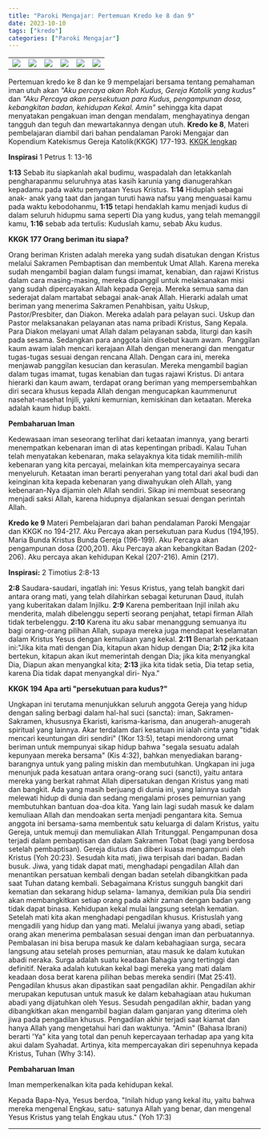 ```yaml
---
title: "Paroki Mengajar: Pertemuan Kredo ke 8 dan 9"
date: 2023-10-10
tags: ["kredo"]
categories: ["Paroki Mengajar"]
---
```

| | | | | | | 
|---|---|---|---|---|---|
| ![](/img/kredo89-10okt23.avif) | ![](/img/kredo89-10okt231.avif) | ![](/img/kredo89-10okt232.avif) |  ![](/img/kredo89-10okt233.avif) | ![](/img/kredo89-10okt234.avif) | ![](/img/kredo89-10okt235.avif) |


Pertemuan kredo ke 8 dan ke 9 mempelajari bersama tentang pemahaman iman utuh akan *"Aku percaya akan Roh Kudus, Gereja Katolik yang kudus"* dan *"Aku Percaya akan persekutuan para Kudus, pengampunan dosa, kebangkitan badan, kehidupan Kekal. Amin"* sehingga kita dapat menyatakan pengakuan iman dengan mendalam, menghayatinya dengan tangguh dan teguh dan mewartakannya dengan utuh. 
**Kredo ke 8**, Materi pembelajaran diambil dari bahan pendalaman Paroki Mengajar dan Kopendium Katekismus Gereja Katolik(KKGK) 177-193. [KKGK lengkap](/posts/KompendiumKatekismus.pdf)

**Inspirasi** 1 Petrus 1: 13-16

**1:13** Sebab itu siapkanlah akal budimu, waspadalah dan letakkanlah pengharapanmu seluruhnya atas kasih karunia yang dianugerahkan kepadamu pada waktu penyataan Yesus Kristus. 
**1:14** Hiduplah sebagai anak- anak yang taat dan jangan turuti hawa nafsu yang menguasai kamu pada waktu kebodohanmu, 
**1:15** tetapi hendaklah kamu menjadi kudus di dalam seluruh hidupmu sama seperti Dia yang kudus, yang telah memanggil kamu, 
**1:16** sebab ada tertulis: Kuduslah kamu, sebab Aku kudus.

**KKGK 177 Orang beriman itu siapa?**

Orang beriman Kristen adalah mereka yang sudah disatukan dengan Kristus melalui Sakramen Pembaptisan dan membentuk Umat Allah. Karena mereka sudah mengambil bagian dalam fungsi imamat, kenabian, dan rajawi Kristus dalam cara masing-masing, mereka dipanggil untuk melaksanakan misi yang sudah dipercayakan Allah kepada Gereja. Mereka semua sama dan sederajat dalam martabat sebagai anak-anak Allah. 
Hierarki adalah umat beriman yang menerima Sakramen Penahbisan, yaitu Uskup, Pastor/Presbiter, dan Diakon. Mereka adalah para pelayan suci. Uskup dan Pastor melaksanakan pelayanan atas nama pribadi Kristus, Sang Kepala. Para Diakon melayani umat Allah dalam pelayanan sabda, liturgi dan kasih pada sesama. Sedangkan para anggota lain disebut kaum awam.  Panggilan kaum awam ialah mencari kerajaan Allah dengan menerangi dan mengatur tugas-tugas sesuai dengan rencana Allah. Dengan cara ini, mereka menjawab panggilan kesucian dan kerasulan. Mereka mengambil bagian dalam tugas imamat, tugas kenabian dan tugas rajawi Kristus. Di antara hierarki dan kaum awam, terdapat orang beriman yang mempersembahkan diri secara khusus kepada Allah dengan mengucapkan kaummenurut nasehat-nasehat Injili, yakni kemurnian, kemiskinan dan ketaatan. Mereka adalah kaum hidup bakti.

**Pembaharuan Iman**

Kedewasaan iman seseorang terlihat dari ketaatan imannya, yang berarti menempatkan kebenaran iman di atas kepentingan pribadi. Kalau Tuhan telah menyatakan kebenaran, maka selayaknya kita tidak memilih-milih kebenaran yang kita percayai, melainkan kita mempercayainya secara menyeluruh. Ketaatan iman berarti penyerahan yang total dari akal budi dan keinginan kita kepada kebenaran yang diwahyukan oleh Allah, yang kebenaran-Nya dijamin oleh Allah sendiri. Sikap ini membuat seseorang menjadi saksi Allah, karena hidupnya dijalankan sesuai dengan perintah Allah.

**Kredo ke 9** 
Materi Pembelajaran dari bahan pendalaman Paroki Mengajar dan KKGK no 194-217. Aku Percaya akan persekutuan para Kudus (194,195). Maria Bunda Kristus Bunda Gereja (196-199). Aku Percaya akan pengampunan dosa (200,201). Aku Percaya akan kebangkitan Badan (202-206). Aku percaya akan kehidupan Kekal (207-216). Amin (217).

**Inspirasi:** 2 Timotius 2:8-13

**2:8** Saudara-saudari, ingatlah ini: Yesus Kristus, yang telah bangkit dari antara orang mati, yang telah dilahirkan sebagai keturunan Daud, itulah yang kuberitakan dalam Injilku. 
**2:9** Karena pemberitaan Injil inilah aku menderita, malah dibelenggu seperti seorang penjahat, tetapi firman Allah tidak terbelenggu. 
**2:10** Karena itu aku sabar menanggung semuanya itu bagi orang-orang pilihan Allah, supaya mereka juga mendapat keselamatan dalam Kristus Yesus dengan kemuliaan yang kekal. 
**2:11** Benarlah perkataan ini:"Jika kita mati dengan Dia, kitapun akan hidup dengan Dia; 
**2:12** jika kita bertekun, kitapun akan ikut memerintah dengan Dia; jika kita menyangkal Dia, Diapun akan menyangkal kita; 
**2:13** jika kita tidak setia, Dia tetap setia, karena Dia tidak dapat menyangkal diri- Nya."

**KKGK 194 Apa arti "persekutuan para kudus?"**

Ungkapan ini terutama menunjukkan seluruh anggota Gereja yang hidup dengan saling berbagi dalam hal-hal suci (sancta): iman, Sakramen-Sakramen, khususnya Ekaristi, karisma-karisma, dan anugerah-anugerah spiritual yang lainnya. Akar terdalam dari kesatuan ini ialah cinta yang "tidak mencari keuntungan diri sendiri" (1Kor 13:5), tetapi mendorong umat beriman untuk mempunyai sikap hidup bahwa "segala sesuatu adalah kepunyaan mereka bersama" (Kis 4:32), bahkan menyediakan barang-barangnya untuk yang paling miskin dan membutuhkan. Ungkapan ini juga menunjuk pada kesatuan antara orang-orang suci (sancti), yaitu antara mereka yang berkat rahmat Allah dipersatukan dengan Kristus yang mati dan bangkit. Ada yang masih berjuang di dunia ini, yang lainnya sudah melewati hidup di dunia dan sedang mengalami proses pemurnian yang membutuhkan bantuan doa-doa kita. Yang lain lagi sudah masuk ke dalam kemuliaan Allah dan mendoakan serta menjadi pengantara kita. Semua anggota ini bersama-sama membentuk satu keluarga di dalam Kristus, yaitu Gereja, untuk memuji dan memuliakan Allah Tritunggal. 
Pengampunan dosa terjadi dalam pembaptisan dan dalam Sakramen Tobat (bagi yang berdosa setelah pembaptisan). Gereja diutus dan diberi kuasa mengampuni oleh Kristus (Yoh 20:23). 
Sesudah kita mati, jiwa terpisah dari badan. Badan busuk. Jiwa, yang tidak dapat mati, menghadapi pengadilan Allah dan menantikan persatuan kembali dengan badan setelah dibangkitkan pada saat Tuhan datang kembali. Sebagaimana Kristus sungguh bangkit dari kematian dan sekarang hidup selama- lamanya, demikian pula Dia sendiri akan membangkitkan setiap orang pada akhir zaman dengan badan yang tidak dapat binasa. Kehidupan kekal mulai langsung setelah kematian. 
Setelah mati kita akan menghadapi pengadilan khusus. Kristuslah yang mengadili yang hidup dan yang mati. Melalui jiwanya yang abadi, setiap orang akan menerima pembalasan sesuai dengan iman dan perbuatannya. Pembalasan ini bisa berupa masuk ke dalam kebahagiaan surga, secara langsung atau setelah proses pemurnian, atau masuk ke dalam kutukan abadi neraka. Surga adalah suatu keadaan Bahagia yang tertinggi dan definitif. Neraka adalah kutukan kekal bagi mereka yang mati dalam keadaan dosa berat karena pilihan bebas mereka sendiri (Mat 25:41). Pengadilan khusus akan dipastikan saat pengadilan akhir. Pengadilan akhir merupakan keputusan untuk masuk ke dalam kebahagiaan atau hukuman abadi yang dijatuhkan oleh Yesus. Sesudah pengadilan akhir, badan yang dibangkitkan akan mengambil bagian dalam ganjaran yang diterima oleh jiwa pada pengadilan khusus. Pengadilan akhir terjadi saat kiamat dan hanya Allah yang mengetahui hari dan waktunya. 
"Amin" (Bahasa Ibrani) berarti 'Ya" kita yang total dan penuh kepercayaan terhadap apa yang kita akui dalam Syahadat. Artinya, kita mempercayakan diri sepenuhnya kepada Kristus, Tuhan (Why 3:14).

**Pembaharuan Iman**

Iman memperkenalkan kita pada kehidupan kekal.

Kepada Bapa-Nya, Yesus berdoa, "Inilah hidup yang kekal itu, yaitu bahwa mereka mengenal Engkau, satu- satunya Allah yang benar, dan mengenal Yesus Kristus yang telah Engkau utus." (Yoh 17:3)

------------------------------------------------------------------------